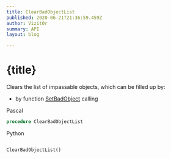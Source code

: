 ```yaml
---
title: ClearBadObjectList
published: 2020-06-21T21:36:59.459Z
author: Vizit0r
summary: API
layout: blog

---
```


# {title}

Clears the list of impassable objects, which can be filled up by:
* by function [SetBadObject](Api/SetBadObject) calling


Pascal

```pascal
procedure ClearBadObjectList
```



Python
```python

ClearBadObjectList()
```